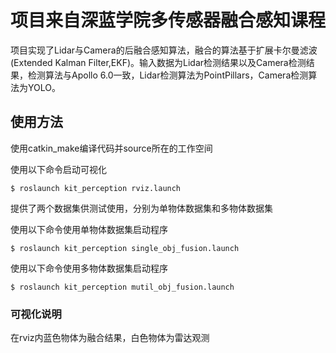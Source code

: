 # 项目来自深蓝学院多传感器融合感知课程

项目实现了Lidar与Camera的后融合感知算法，融合的算法基于扩展卡尔曼滤波(Extended Kalman Filter,EKF)。输入数据为Lidar检测结果以及Camera检测结果，检测算法与Apollo 6.0一致，Lidar检测算法为PointPillars，Camera检测算法为YOLO。

## 使用方法

使用catkin_make编译代码并source所在的工作空间

使用以下命令启动可视化

```shell
$ roslaunch kit_perception rviz.launch
```

提供了两个数据集供测试使用，分别为单物体数据集和多物体数据集

使用以下命令使用单物体数据集启动程序

```shell
$ roslaunch kit_perception single_obj_fusion.launch
```

使用以下命令使用多物体数据集启动程序

```shell
$ roslaunch kit_perception mutil_obj_fusion.launch
```

### 可视化说明

在rviz内蓝色物体为融合结果，白色物体为雷达观测
